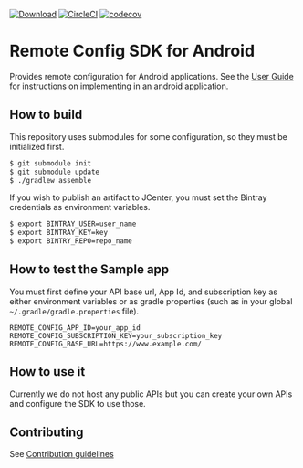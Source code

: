 [![Download](https://api.bintray.com/packages/ssed-oss-jcenter/ssed-mobile-libs/android-remote-config/images/download.svg)](https://bintray.com/ssed-oss-jcenter/ssed-mobile-libs/android-remote-config/_latestVersion)
[![CircleCI](https://circleci.com/gh/rakutentech/android-remote-config.svg?style=svg)](https://circleci.com/gh/rakutentech/android-remote-config)
[![codecov](https://codecov.io/gh/rakutentech/android-remote-config/branch/master/graph/badge.svg)](https://codecov.io/gh/rakutentech/android-remote-config)

# Remote Config SDK for Android

Provides remote configuration for Android applications. See the [User Guide](./remote-config/USERGUIDE.md) for instructions on implementing in an android application.

## How to build

This repository uses submodules for some configuration, so they must be initialized first.

```bash
$ git submodule init
$ git submodule update
$ ./gradlew assemble
```

If you wish to publish an artifact to JCenter, you must set the Bintray credentials as environment variables.

```bash
$ export BINTRAY_USER=user_name
$ export BINTRAY_KEY=key
$ export BINTRY_REPO=repo_name
```

## How to test the Sample app

You must first define your API base url, App Id, and subscription key as either environment variables or as gradle properties (such as in your global `~/.gradle/gradle.properties` file).

```
REMOTE_CONFIG_APP_ID=your_app_id
REMOTE_CONFIG_SUBSCRIPTION_KEY=your_subscription_key
REMOTE_CONFIG_BASE_URL=https://www.example.com/
```

## How to use it

Currently we do not host any public APIs but you can create your own APIs and configure the SDK to use those.

## Contributing

See [Contribution guidelines](./CONTRIBUTING.md)
